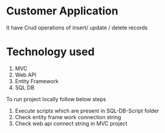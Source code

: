 # Customer Application
It have Crud operations of insert/ update / delete records

# Technology used
1) MVC 
2) Web API
3) Entity Framework 
4) SQL DB

To run project locally follow below steps
1) Execute scripts which are present in SQL-DB-Script folder
2) Check entity frame work connection string 
3) Check web api connect string in MVC project 
